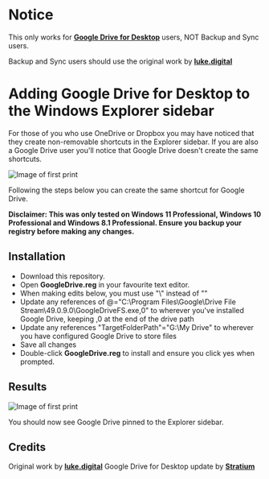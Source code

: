 # Notice

This only works for [**Google Drive for Desktop**](https://support.google.com/drive/answer/7329379) users, NOT Backup and Sync users.

Backup and Sync users should use the original work by [**luke.digital**](http://luke.digital/adding-google-drive-to-the-explorer-sidebar/)

# Adding Google Drive for Desktop to the Windows Explorer sidebar

For those of you who use OneDrive or Dropbox you may have noticed that they create non-removable shortcuts in the Explorer sidebar. If you are also a Google Drive user you&#39;ll notice that Google Drive doesn&#39;t create the same shortcuts.

![Image of first print](http://luke.digital/content/images/2016/08/google-drive-before.jpg)

Following the steps below you can create the same shortcut for Google Drive.

**Disclaimer: This was only tested on Windows 11 Professional, Windows 10 Professional and Windows 8.1 Professional. Ensure you backup your registry before making any changes.**

## Installation

- Download this repository.
- Open  **GoogleDrive.reg**  in your favourite text editor.
- When making edits below, you must use "\\" instead of "\"
- Update any references of @="C:\\Program Files\\Google\\Drive File Stream\\49.0.9.0\\GoogleDriveFS.exe,0" to wherever you've installed Google Drive, keeping ,0 at the end of the drive path
- Update any references "TargetFolderPath"="G:\\My Drive" to wherever you have configured Google Drive to store files
- Save all changes
- Double-click  **GoogleDrive.reg**  to install and ensure you click yes when prompted.

## Results

![Image of first print](https://imgur.com/a/6x2XTEY)


You should now see Google Drive pinned to the Explorer sidebar.

## Credits
Original work by [**luke.digital**](http://luke.digital/adding-google-drive-to-the-explorer-sidebar/)
Google Drive for Desktop update by [**Stratium**](https://github.com/Stratium/)
